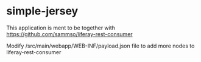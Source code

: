 simple-jersey
=============

This application is ment to be together with https://github.com/sammso/liferay-rest-consumer 

Modify /src/main/webapp/WEB-INF/payload.json file to add more nodes to liferay-rest-consumer

